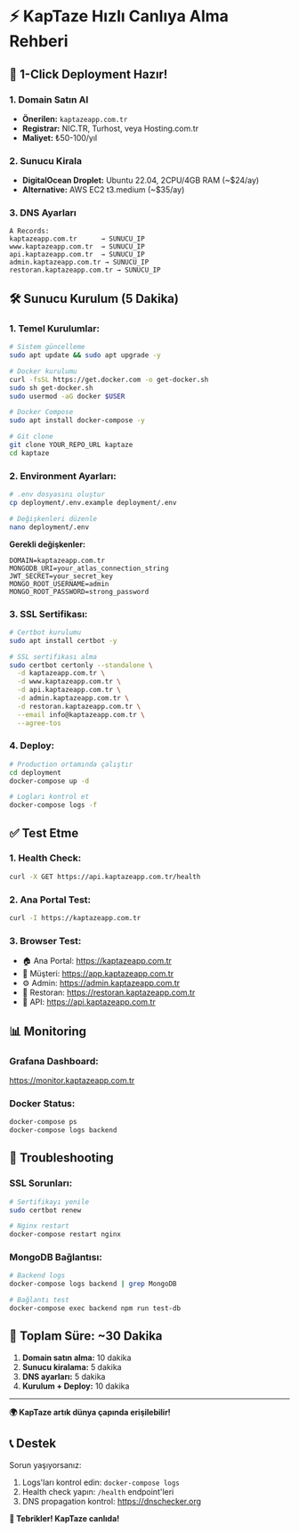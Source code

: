 # ⚡ KapTaze Hızlı Canlıya Alma Rehberi

## 🚀 1-Click Deployment Hazır!

### 1. Domain Satın Al
- **Önerilen:** `kaptazeapp.com.tr` 
- **Registrar:** NIC.TR, Turhost, veya Hosting.com.tr
- **Maliyet:** ₺50-100/yıl

### 2. Sunucu Kirala
- **DigitalOcean Droplet:** Ubuntu 22.04, 2CPU/4GB RAM (~$24/ay)
- **Alternative:** AWS EC2 t3.medium (~$35/ay)

### 3. DNS Ayarları
```
A Records:
kaptazeapp.com.tr      → SUNUCU_IP
www.kaptazeapp.com.tr  → SUNUCU_IP  
api.kaptazeapp.com.tr  → SUNUCU_IP
admin.kaptazeapp.com.tr → SUNUCU_IP
restoran.kaptazeapp.com.tr → SUNUCU_IP
```

## 🛠️ Sunucu Kurulum (5 Dakika)

### 1. Temel Kurulumlar:
```bash
# Sistem güncelleme
sudo apt update && sudo apt upgrade -y

# Docker kurulumu
curl -fsSL https://get.docker.com -o get-docker.sh
sudo sh get-docker.sh
sudo usermod -aG docker $USER

# Docker Compose
sudo apt install docker-compose -y

# Git clone
git clone YOUR_REPO_URL kaptaze
cd kaptaze
```

### 2. Environment Ayarları:
```bash
# .env dosyasını oluştur
cp deployment/.env.example deployment/.env

# Değişkenleri düzenle
nano deployment/.env
```

**Gerekli değişkenler:**
```env
DOMAIN=kaptazeapp.com.tr
MONGODB_URI=your_atlas_connection_string
JWT_SECRET=your_secret_key
MONGO_ROOT_USERNAME=admin
MONGO_ROOT_PASSWORD=strong_password
```

### 3. SSL Sertifikası:
```bash
# Certbot kurulumu
sudo apt install certbot -y

# SSL sertifikası alma
sudo certbot certonly --standalone \
  -d kaptazeapp.com.tr \
  -d www.kaptazeapp.com.tr \
  -d api.kaptazeapp.com.tr \
  -d admin.kaptazeapp.com.tr \
  -d restoran.kaptazeapp.com.tr \
  --email info@kaptazeapp.com.tr \
  --agree-tos
```

### 4. Deploy:
```bash
# Production ortamında çalıştır
cd deployment
docker-compose up -d

# Logları kontrol et
docker-compose logs -f
```

## ✅ Test Etme

### 1. Health Check:
```bash
curl -X GET https://api.kaptazeapp.com.tr/health
```

### 2. Ana Portal Test:
```bash
curl -I https://kaptazeapp.com.tr
```

### 3. Browser Test:
- 🏠 Ana Portal: https://kaptazeapp.com.tr
- 👤 Müşteri: https://app.kaptazeapp.com.tr  
- ⚙️ Admin: https://admin.kaptazeapp.com.tr
- 🏪 Restoran: https://restoran.kaptazeapp.com.tr
- 🔗 API: https://api.kaptazeapp.com.tr

## 📊 Monitoring

### Grafana Dashboard:
https://monitor.kaptazeapp.com.tr

### Docker Status:
```bash
docker-compose ps
docker-compose logs backend
```

## 🔧 Troubleshooting

### SSL Sorunları:
```bash
# Sertifikayı yenile
sudo certbot renew

# Nginx restart
docker-compose restart nginx
```

### MongoDB Bağlantısı:
```bash
# Backend logs
docker-compose logs backend | grep MongoDB

# Bağlantı test
docker-compose exec backend npm run test-db
```

## 🎯 Toplam Süre: ~30 Dakika

1. **Domain satın alma:** 10 dakika
2. **Sunucu kiralama:** 5 dakika  
3. **DNS ayarları:** 5 dakika
4. **Kurulum + Deploy:** 10 dakika

---

**🌍 KapTaze artık dünya çapında erişilebilir!**

## 📞 Destek

Sorun yaşıyorsanız:
1. Logs'ları kontrol edin: `docker-compose logs`
2. Health check yapın: `/health` endpoint'leri
3. DNS propagation kontrol: https://dnschecker.org

**🎉 Tebrikler! KapTaze canlıda!**
